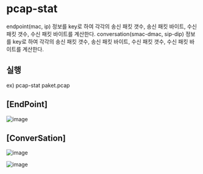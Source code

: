 # pcap-stat
endpoint(mac, ip) 정보를 key로 하여 각각의 송신 패킷 갯수, 송신 패킷 바이트, 수신 패킷 갯수, 수신 패킷 바이트를 계산한다.
conversation(smac-dmac, sip-dip) 정보를 key로 하여 각각의 송신 패킷 갯수, 송신 패킷 바이트, 수신 패킷 갯수, 수신 패킷 바이트를 계산한다.

## 실행
ex) pcap-stat paket.pcap

## [EndPoint]

![image](https://user-images.githubusercontent.com/59923602/219250270-a4420549-3c9c-4525-b0bc-c40eace239c6.png)

## [ConverSation]

![image](https://user-images.githubusercontent.com/59923602/219250563-3b48fde3-7c9b-448a-8a45-b63a9d1b3845.png)

![image](https://user-images.githubusercontent.com/59923602/219250510-e0816a83-9f02-42d3-b1c5-6029f6382644.png)
